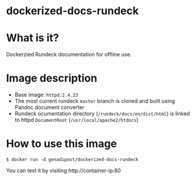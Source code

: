 # dockerized-docs-rundeck

# What is it? #
Dockerzied Rundeck documentation for offline use.

# Image description #
- Base image: `httpd:2.4.23`
- The most current rundeck `master` branch is cloned and built using Pandoc document converter
- Rundeck ocumentation directory (`/rundeck/docs/en/dist/html`) is linked to httpd `DocumentRoot` (`/usr/local/apache2/htdocs`)

# How to use this image #

```console
$ docker run -d genadipost/dockerized-docs-rundeck

```

You can test it by visiting http://container-ip:80

